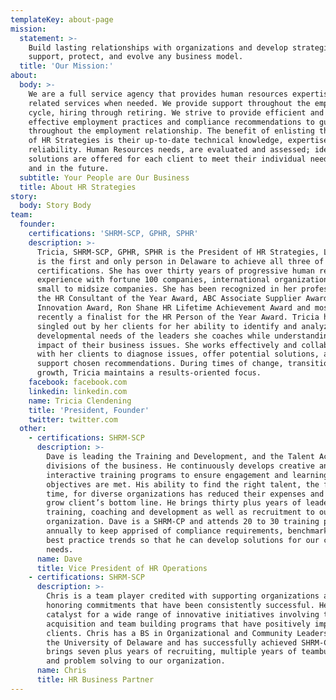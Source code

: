 ```yaml
---
templateKey: about-page
mission:
  statement: >-
    Build lasting relationships with organizations and develop strategies that
    support, protect, and evolve any business model.
  title: 'Our Mission:'
about:
  body: >-
    We are a full service agency that provides human resources expertise and
    related services when needed. We provide support throughout the employment
    cycle, hiring through retiring. We strive to provide efficient and cost
    effective employment practices and compliance recommendations to guide you
    throughout the employment relationship. The benefit of enlisting the support
    of HR Strategies is their up-to-date technical knowledge, expertise and
    reliability. Human Resources needs, are evaluated and assessed; ideas and
    solutions are offered for each client to meet their individual needs today
    and in the future.
  subtitle: Your People are Our Business
  title: About HR Strategies
story:
  body: Story Body
team:
  founder:
    certifications: 'SHRM-SCP, GPHR, SPHR'
    description: >-
      Tricia, SHRM-SCP, GPHR, SPHR is the President of HR Strategies, LLC. She
      is the first and only person in Delaware to achieve all three of these
      certifications. She has over thirty years of progressive human resources
      experience with fortune 100 companies, international organizations and
      small to midsize companies. She has been recognized in her profession with
      the HR Consultant of the Year Award, ABC Associate Supplier Award, SHRM
      Innovation Award, Ron Shane HR Lifetime Achievement Award and most
      recently a finalist for the HR Person of the Year Award. Tricia has been
      singled out by her clients for her ability to identify and analyze the
      developmental needs of the leaders she coaches while understanding the
      impact of their business issues. She works effectively and collaboratively
      with her clients to diagnose issues, offer potential solutions, and
      support chosen recommendations. During times of change, transition and
      growth, Tricia maintains a results-oriented focus.
    facebook: facebook.com
    linkedin: linkedin.com
    name: Tricia Clendening
    title: 'President, Founder'
    twitter: twitter.com
  other:
    - certifications: SHRM-SCP
      description: >-
        Dave is leading the Training and Development, and the Talent Acquisition
        divisions of the business. He continuously develops creative and
        interactive training programs to ensure engagement and learning
        objectives are met. His ability to find the right talent, the first
        time, for diverse organizations has reduced their expenses and helped
        grow client’s bottom line. He brings thirty plus years of leadership,
        training, coaching and development as well as recruitment to our
        organization. Dave is a SHRM-CP and attends 20 to 30 training programs
        annually to keep apprised of compliance requirements, benchmarking and
        best practice trends so that he can develop solutions for our client’s
        needs.
      name: Dave
      title: Vice President of HR Operations
    - certifications: SHRM-SCP
      description: >-
        Chris is a team player credited with supporting organizations and
        honoring commitments that have been consistently successful. He is a
        catalyst for a wide range of innovative initiatives involving talent
        acquisition and team building programs that have positively impacted our
        clients. Chris has a BS in Organizational and Community Leadership from
        the University of Delaware and has successfully achieved SHRM-CP. He
        brings seven plus years of recruiting, multiple years of teambuilding
        and problem solving to our organization.
      name: Chris
      title: HR Business Partner
---
```


